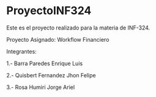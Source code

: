 # ProyectoINF324

Este es el proyecto realizado para la materia de INF-324.

Proyecto Asignado:  Workflow Financiero

Integrantes:

1.- Barra Paredes Enrique Luis 

2.- Quisbert Fernandez Jhon Felipe 

3.- Rosa Humiri Jorge Ariel
